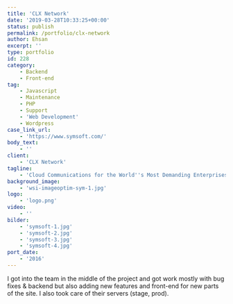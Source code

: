```yaml
---
title: 'CLX Network'
date: '2019-03-28T10:33:25+00:00'
status: publish
permalink: /portfolio/clx-network
author: Ehsan
excerpt: ''
type: portfolio
id: 228
category:
    - Backend
    - Front-end
tag:
    - Javascript
    - Maintenance
    - PHP
    - Support
    - 'Web Development'
    - Wordpress
case_link_url:
    - 'https://www.symsoft.com/'
body_text:
    - ''
client:
    - 'CLX Network'
tagline:
    - 'Cloud Communications for the World''s Most Demanding Enterprises. '
background_image:
    - 'wsi-imageoptim-sym-1.jpg'
logo:
    - 'logo.png'
video:
    - ''
bilder:
    - 'symsoft-1.jpg'
    - 'symsoft-2.jpg'
    - 'symsoft-3.jpg'
    - 'symsoft-4.jpg'
port_date:
    - '2016'
---
```

I got into the team in the middle of the project and got work mostly with bug fixes &amp; backend but also adding new features and front-end for new parts of the site. I also took care of their servers (stage, prod).